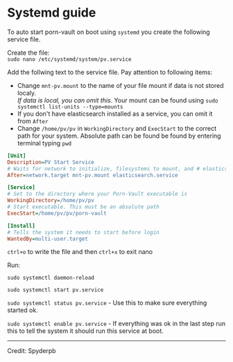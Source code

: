 # Systemd guide

To auto start porn-vault on boot using `systemd` you create the following service file.

Create the file:  
`sudo nano /etc/systemd/system/pv.service`

Add the follwing text to the service file. Pay attention to following items:

- Change `mnt-pv.mount` to the name of your file mount if data is not stored localy.  
*If data is local, you can omit this*. Your mount can be found using `sudo systemctl list-units --type=mounts`
- If you don't have elasticsearch installed as a service, you can omit it from `After`
- Change `/home/pv/pv` in `WorkingDirectory` and `ExecStart` to the correct path for your system. Absolute path can be found be found by entering terminal typing `pwd`

```ini
[Unit]
Description=PV Start Service
# Waits for network to initialize, filesystems to mount, and # elasticsearch to start
After=network.target mnt-pv.mount elasticsearch.service

[Service]
# Set to the directory where your Porn-Vault executable is
WorkingDirectory=/home/pv/pv
# Start executable. This must be an absolute path
ExecStart=/home/pv/pv/porn-vault

[Install]
# Tells the system it needs to start before login
WantedBy=multi-user.target
```

`ctrl+o` to write the file and then `ctrl+x` to exit nano

Run:

`sudo systemctl daemon-reload`

`sudo systemctl start pv.service`

`sudo systemctl status pv.service`  - Use this to make sure everything started ok.

`sudo systemctl enable pv.service` - If everything was ok in the last step run this to tell the system it should run this service at boot.

___ 

Credit: Spyderpb
